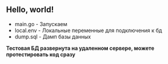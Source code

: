 ## Hello, world!

* main.go - Запускаем
* local.env - Локальные переменные для подключения к бд
* dump.sql - Дамп базы данных

**Тестовая БД развернута на удаленном сервере, можете протестировать код сразу**